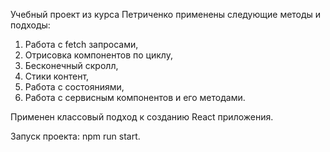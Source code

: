 Учебный проект из курса Петриченко применены следующие методы и подходы:
1. Работа с fetch запросами, 
2. Отрисовка компонентов по циклу,
3. Бесконечный скролл,
4. Стики контент,
5. Работа с состояниями,
6. Работа с сервисным компонентов и его методами.

Применен классовый подход к созданию React приложения.

Запуск проекта: npm run start.